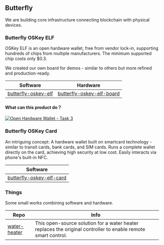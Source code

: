 ## Butterfly

We are building core infrastructure connecting blockchain with physical devices.

### Butterfly OSKey ELF

OSKey ELF is an open hardware wallet, free from vendor lock-in, supporting hundreds of chips from multiple manufacturers. The minimum supported chip costs only $0.3.

We created our own board for demos - similar to others but more refined and production-ready.

| Software                                                     | Hardware                                                     |
| ------------------------------------------------------------ | ------------------------------------------------------------ |
| [butterfly-oskey-elf](https://github.com/butterfly-communtiy/oskey-elf-firmware) | [butterfly-oskey-elf-board](https://github.com/butterfly-communtiy/oskey-elf-firmware) |

#### What can this product do？

[![Open Hardware Wallet - Task 3](https://res.cloudinary.com/marcomontalbano/image/upload/v1736601213/video_to_markdown/images/youtube--Tk8S3mavd5I-c05b58ac6eb4c4700831b2b3070cd403.jpg)](https://www.youtube.com/watch?v=Tk8S3mavd5I "Open Hardware Wallet - Task 3")


### Butterfly OSKey Card

An intriguing concept: A hardware wallet built on smartcard technology -  similar to transit cards, bank cards, and SIM cards. Runs a complete  wallet directly on the card, achieving high security at low cost. Easily interacts via phone's built-in NFC.

| Software                                                     |
| ------------------------------------------------------------ |
| [butterfly-oskey-elf-card](https://github.com/butterfly-communtiy/oskey-elf-card) |

### Things

Some small works combining software and hardware.

| Repo                                                         | Info                                                         |
| ------------------------------------------------------------ | ------------------------------------------------------------ |
| [water-heater](https://github.com/butterfly-communtiy/water-heater) | This open-source solution for a water heater replaces the original controller to enable remote smart control. |

### 
